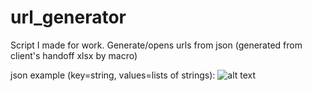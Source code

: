 # url_generator
Script I made for work. Generate/opens urls from json (generated from client's handoff xlsx by macro)

json example (key=string, values=lists of strings):
![alt text](https://i.imgur.com/5RoiS29.jpg)
